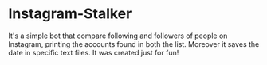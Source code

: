 # Instagram-Stalker
It's a simple bot that compare following and followers of people on Instagram, printing the accounts found in both the list. Moreover it saves the date in specific text files. It was created just for fun!
